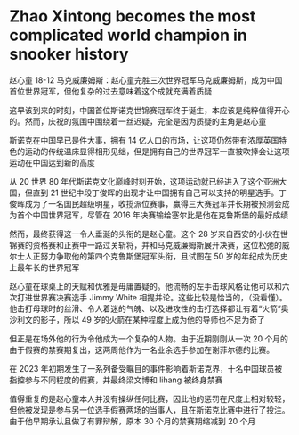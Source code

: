 # Zhao Xintong becomes the most complicated world champion in snooker history

赵心童 18-12 马克威廉姆斯：赵心童完胜三次世界冠军马克威廉姆斯，成为中国首位世界冠军，但他复杂的过去意味着这个成就充满着质疑

这早该到来的时刻，中国首位斯诺克世锦赛冠军终于诞生，本应该是纯粹值得开心的。然而，庆祝的氛围中围绕着一丝迟疑，完全是因为质疑的主角是赵心童

斯诺克在中国早已是件大事，拥有 14 亿人口的市场，让这项仍然带有浓厚英国特色的运动的传统温床显得相形见绌，但是拥有自己的世界冠军一直被吹捧会让这项运动在中国达到新的高度

从 20 世界 80 年代斯诺克文化巅峰时刻开始，这项运动就已经进入了这个亚洲大国，但直到 21 世纪中段丁俊晖的出现才让中国拥有自己可以支持的明星选手。丁俊晖成为了一名国民超级明星，收揽派位赛事，赢得三大赛冠军并长期被预测会成为首个中国世界冠军，尽管在 2016 年决赛输给塞尔比是他在克鲁斯堡的最好成绩

然而，最终获得这一令人垂涎的头衔的是赵心童。这个 28 岁来自西安的小伙在世锦赛的资格赛和正赛中一路过关斩将，并和马克威廉姆斯展开决赛，这位松弛的威尔士人正努力争取他的第四个克鲁斯堡冠军头衔，且试图在 50 岁的年纪成为历史上最年长的世界冠军

赵心童在球桌上的天赋和优雅是毋庸置疑的。他流畅的左手击球风格让他可以和六次打进世界赛决赛选手 Jimmy White 相提并论。这些比较是恰当的，（没看懂）。他击打母球时的丝滑、令人着迷的气魄、以及进攻性的击打选择都让有着“火箭”奥沙利文的影子，所以 49 岁的火箭在某种程度上成为他的导师也不足为奇了

但正是在场外他的行为令他成为一个复杂的人物。由于近期刚刚从一次 20 个月的由于假赛的禁赛期复出，这两周他作为一名业余选手参加在谢菲尔德的比赛。

在 2023 年初期发生了一系列备受瞩目的事件影响着斯诺克界，十名中国球员被指控参与不同程度的假赛，并最终梁文博和 lihang 被终身禁赛

值得重复的是赵心童本人并没有操纵任何比赛，因此他的惩罚在尺度上相对较轻，但他被发现是参与另一位选手假赛两场的当事人，且在斯诺克比赛中进行了投注。由于他早期承认且做了有罪辩解，原本 30 个月的禁赛期缩减到 20 个月